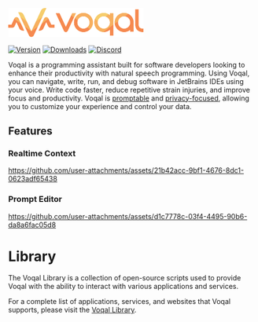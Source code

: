 <img src='.github/media/logo-horizontal-text.svg' width='275'>

[![Version](https://img.shields.io/jetbrains/plugin/v/23086-voqal-coder.svg)](https://plugins.jetbrains.com/plugin/23086-voqal-coder)
[![Downloads](https://img.shields.io/jetbrains/plugin/d/23086-voqal-coder.svg)](https://plugins.jetbrains.com/plugin/23086-voqal-coder)
[![Discord](https://img.shields.io/discord/1171831108313301034)](https://discord.gg/KgTkR5Rffz)

Voqal is a programming assistant built for software developers looking to enhance their productivity with natural speech
programming. Using Voqal, you can navigate, write, run, and debug software in JetBrains IDEs using your voice. Write
code faster, reduce repetitive strain injuries, and improve focus and productivity. Voqal
is [promptable](https://docs.voqal.dev/directing/overview) and [privacy-focused](https://docs.voqal.dev/privacy),
allowing you to customize your experience and control your data.

## Features

### Realtime Context

https://github.com/user-attachments/assets/21b42acc-9bf1-4676-8dc1-0623adf65438

### Prompt Editor

https://github.com/user-attachments/assets/d1c7778c-03f4-4495-90b6-da8a6fac05d8


# Library

The Voqal Library is a collection of open-source scripts used to provide Voqal with the ability to interact with various
applications and services.

For a complete list of applications, services, and websites that Voqal supports, please visit the
[Voqal Library](./library/README.md).
